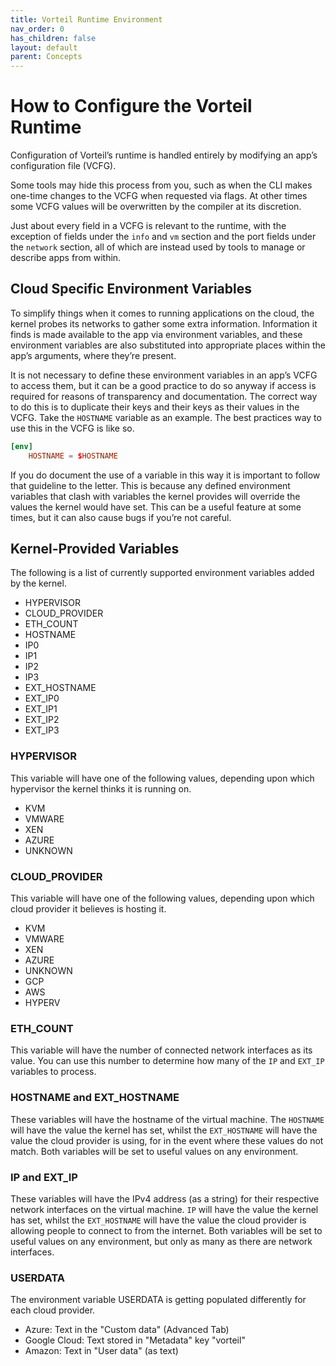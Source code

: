 ```yaml
---
title: Vorteil Runtime Environment
nav_order: 0
has_children: false
layout: default
parent: Concepts
---
```


# How to Configure the Vorteil Runtime

Configuration of Vorteil’s runtime is handled entirely by modifying an app’s configuration file (VCFG).

Some tools may hide this process from you, such as when the CLI makes one-time changes to the VCFG when requested via flags. At other times some VCFG values will be overwritten by the compiler at its discretion.

Just about every field in a VCFG is relevant to the runtime, with the exception of fields under the `info` and `vm` section and the port fields under the `network` section, all of which are instead used by tools to manage or describe apps from within.

## Cloud Specific Environment Variables

To simplify things when it comes to running applications on the cloud, the kernel probes its networks to gather some extra information. Information it finds is made available to the app via environment variables, and these environment variables are also substituted into appropriate places within the app’s arguments, where they’re present.

It is not necessary to define these environment variables in an app’s VCFG to access them, but it can be a good practice to do so anyway if access is required for reasons of transparency and documentation. The correct way to do this is to duplicate their keys and their keys as their values in the VCFG. Take the `HOSTNAME` variable as an example. The best practices way to use this in the VCFG is like so.

```toml
[env]
    HOSTNAME = $HOSTNAME
```

If you do document the use of a variable in this way it is important to follow that guideline to the letter. This is because any defined environment variables that clash with variables the kernel provides will override the values the kernel would have set. This can be a useful feature at some times, but it can also cause bugs if you’re not careful.

## Kernel-Provided Variables

The following is a list of currently supported environment variables added by the kernel.

- HYPERVISOR
- CLOUD_PROVIDER
- ETH_COUNT
- HOSTNAME
- IP0
- IP1
- IP2
- IP3
- EXT_HOSTNAME
- EXT_IP0
- EXT_IP1
- EXT_IP2
- EXT_IP3

### HYPERVISOR

This variable will have one of the following values, depending upon which hypervisor the kernel thinks it is running on.

- KVM
- VMWARE
- XEN
- AZURE
- UNKNOWN

### CLOUD_PROVIDER

This variable will have one of the following values, depending upon which cloud provider it believes is hosting it.

- KVM
- VMWARE
- XEN
- AZURE
- UNKNOWN
- GCP
- AWS
- HYPERV

### ETH_COUNT

This variable will have the number of connected network interfaces as its value. You can use this number to determine how many of the `IP` and `EXT_IP` variables to process.

### HOSTNAME and EXT_HOSTNAME

These variables will have the hostname of the virtual machine. The `HOSTNAME` will have the value the kernel has set, whilst the `EXT_HOSTNAME` will have the value the cloud provider is using, for in the event where these values do not match. Both variables will be set to useful values on any environment.

### IP and EXT_IP

These variables will have the IPv4 address (as a string) for their respective network interfaces on the virtual machine. `IP` will have the value the kernel has set, whilst the `EXT_HOSTNAME` will have the value the cloud provider is allowing people to connect to from the internet. Both variables will be set to useful values on any environment, but only as many as there are network interfaces.

### USERDATA

The environment variable USERDATA is getting populated differently for each cloud provider.

- Azure: Text in the "Custom data" (Advanced Tab)
- Google Cloud: Text stored in "Metadata" key "vorteil"
- Amazon: Text in "User data" (as text)
